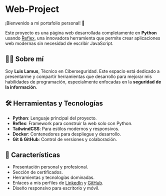 # Web-Project

¡Bienvenido a mi portafolio personal! 🚀

Este proyecto es una página web desarrollada completamente en **Python** usando [Reflex](https://reflex.dev/), una innovadora herramienta que permite crear aplicaciones web modernas sin necesidad de escribir JavaScript.

## 👨‍💻 Sobre mí

Soy **Luis Lamus**, Técnico en Ciberseguridad. Este espacio está dedicado a presentarme y compartir herramientas que desarrollo para mejorar mis habilidades de programación, especialmente enfocadas en la **seguridad de la información**.

## 🛠️ Herramientas y Tecnologías

- **Python**: Lenguaje principal del proyecto.
- **Reflex**: Framework para construir la web solo con Python.
- **TailwindCSS**: Para estilos modernos y responsivos.
- **Docker**: Contenedores para despliegue y desarrollo.
- **Git & GitHub**: Control de versiones y colaboración.

## 📸 Características

- Presentación personal y profesional.
- Sección de certificados.
- Herramientas y tecnologías dominadas.
- Enlaces a mis perfiles de [LinkedIn](https://linkedin.com/in/luis-lamus) y [GitHub](https://github.com/PoseidonHck).
- Diseño responsivo para escritorio y móvil.
